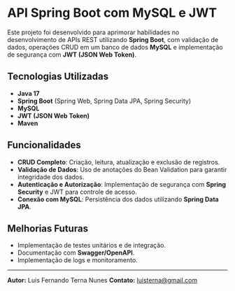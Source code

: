 # API Spring Boot com MySQL e JWT

Este projeto foi desenvolvido para aprimorar habilidades no desenvolvimento de APIs REST utilizando **Spring Boot**, com validação de dados, operações CRUD em um banco de dados **MySQL** e implementação de segurança com **JWT (JSON Web Token)**.

## Tecnologias Utilizadas

- **Java 17**
- **Spring Boot** (Spring Web, Spring Data JPA, Spring Security)
- **MySQL**
- **JWT (JSON Web Token)**
- **Maven**

## Funcionalidades

- **CRUD Completo**: Criação, leitura, atualização e exclusão de registros.
- **Validação de Dados**: Uso de anotações do Bean Validation para garantir integridade dos dados.
- **Autenticação e Autorização**: Implementação de segurança com **Spring Security** e JWT para controle de acesso.
- **Conexão com MySQL**: Persistência dos dados utilizando **Spring Data JPA**.

## Melhorias Futuras
- Implementação de testes unitários e de integração.
- Documentação com **Swagger/OpenAPI**.
- Implementação de logs e monitoramento.

---
**Autor:** Luis Fernando Terna Nunes
**Contato:** luisterna@gmail.com

